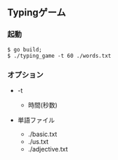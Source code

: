 ## Typingゲーム

### 起動

```
$ go build;
$ ./typing_game -t 60 ./words.txt
```

### オプション

* -t
  - 時間(秒数)

* 単語ファイル
  - ./basic.txt
  - ./us.txt
  - ./adjective.txt
